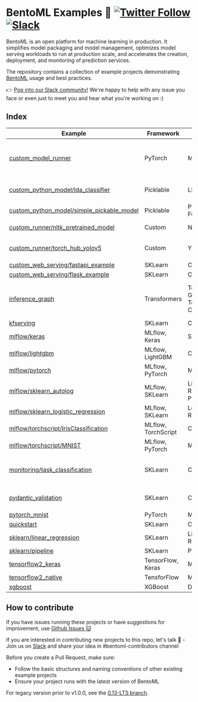 # BentoML Examples 🎨 [![Twitter Follow](https://img.shields.io/twitter/follow/bentomlai?style=social)](https://twitter.com/bentomlai) [![Slack](https://img.shields.io/badge/Slack-Join-4A154B?style=social)](https://l.linklyhq.com/l/ktO8)

BentoML is an open platform for machine learning in production. It simplifies model packaging and model management, optimizes model serving workloads to run at production scale, and accelerates the creation, deployment, and monitoring of prediction services.

The repository contains a collection of example projects demonstrating [BentoML](https://github.com/bentoml/BentoML)
usage and best practices.

👉 [Pop into our Slack community!](https://join.slack.bentoml.org) We're happy to help with any issue you face or even just to meet you and hear what you're working on :)

## Index

| Example | Framework | Model | Functionality |
| ------- | --------- | ----- | ------------- |
| [custom_model_runner](https://github.com/bentoml/BentoML/tree/main/examples/custom_model_runner) | PyTorch | MNIST | Custom Model Runner, Prometheus, gRPC |
| [custom_python_model/lda_classifier](https://github.com/bentoml/BentoML/tree/main/examples/custom_python_model/lda_classifier) | Picklable | LDA | Custom Python Model |
| [custom_python_model/simple_pickable_model](https://github.com/bentoml/BentoML/tree/main/examples/custom_python_model/simple_pickable_model) | Picklable | Python Function | |
| [custom_runner/nltk_pretrained_model](https://github.com/bentoml/BentoML/tree/main/examples/custom_runner/nltk_pretrained_model) | Custom | NLTK | Custom Runner |
| [custom_runner/torch_hub_yolov5](https://github.com/bentoml/BentoML/tree/main/examples/custom_runner/torch_hub_yolov5) | Custom | YOLOv5 | Custom Runner, Torch Hub |
| [custom_web_serving/fastapi_example](https://github.com/bentoml/BentoML/tree/main/examples/custom_web_serving/fastapi_example) | SKLearn | Classification | FastAPI |
| [custom_web_serving/flask_example](https://github.com/bentoml/BentoML/tree/main/examples/custom_web_serving/flask_example) | SKLearn | Classification | Flask |
| [inference_graph](https://github.com/bentoml/BentoML/tree/main/examples/inference_graph) | Transformers | Text Generation, Text Classification | Hugging Face Model Hub, Inference Graph |
| [kfserving](https://github.com/bentoml/BentoML/tree/main/examples/kfserving) | SKLearn | Classification | KServe |
| [mlflow/keras](https://github.com/bentoml/BentoML/tree/main/examples/mlflow/keras) | MLflow, Keras | Sequential | |
| [mlflow/lightgbm](https://github.com/bentoml/BentoML/tree/main/examples/mlflow/lightgbm) | MLflow, LightGBM | Classification | |
| [mlflow/pytorch](https://github.com/bentoml/BentoML/tree/main/examples/mlflow/pytorch) | MLflow, PyTorch | MNIST | |
| [mlflow/sklearn_autolog](https://github.com/bentoml/BentoML/tree/main/examples/mlflow/sklearn_autolog) | MLflow, SKLearn | Linear Regression, Pipeline | MLflow Automatic Logging |
| [mlflow/sklearn_logistic_regression](https://github.com/bentoml/BentoML/tree/main/examples/mlflow/sklearn_logistic_regression) | MLflow, SKLearn | Logistic Regression | |
| [mlflow/torchscript/IrisClassification](https://github.com/bentoml/BentoML/tree/main/examples/mlflow/torchscript/IrisClassification) | MLflow, TorchScript | Classfication | MLflow Log Model |
| [mlflow/torchscript/MNIST](https://github.com/bentoml/BentoML/tree/main/examples/mlflow/torchscript/MNIST) | MLflow, PyTorch | MNIST | MLflow Log Model |
| [monitoring/task_classification](https://github.com/bentoml/BentoML/tree/main/examples/monitoring/task_classification) | SKLearn | Classfication | Model Monitoring, Classification Tasks |
| [pydantic_validation](https://github.com/bentoml/BentoML/tree/main/examples/pydantic_validation) | SKLearn | Classification | Pydantic Model, Validation |
| [pytorch_mnist](https://github.com/bentoml/BentoML/tree/main/examples/pytorch_mnist) | PyTorch | MNIST | |
| [quickstart](https://github.com/bentoml/BentoML/tree/main/examples/quickstart) | SKLearn | Classification | Notebook |
| [sklearn/linear_regression](https://github.com/bentoml/BentoML/tree/main/examples/sklearn/linear_regression) | SKLearn | Linear Regression | |
| [sklearn/pipeline](https://github.com/bentoml/BentoML/tree/main/examples/sklearn/pipeline) | SKLearn | Pipeline | |
| [tensorflow2_keras](https://github.com/bentoml/BentoML/tree/main/examples/tensorflow2_keras) | TensorFlow, Keras | MNIST | Notebook |
| [tensorflow2_native](https://github.com/bentoml/BentoML/tree/main/examples/tensorflow2_native) | TensforFlow | MNIST | Notebook |
| [xgboost](https://github.com/bentoml/BentoML/tree/main/examples/xgboost) | XGBoost | DMatrix | |




## How to contribute

If you have issues running these projects or have suggestions for improvement, use [Github Issues 🐱](https://github.com/bentoml/BentoML/issues/new)

If you are interested in contributing new projects to this repo, let's talk 🥰 - Join us on [Slack](https://join.slack.com/t/bentoml/shared_invite/enQtNjcyMTY3MjE4NTgzLTU3ZDc1MWM5MzQxMWQxMzJiNTc1MTJmMzYzMTYwMjQ0OGEwNDFmZDkzYWQxNzgxYWNhNjAxZjk4MzI4OGY1Yjg) and share your idea in #bentoml-contributors channel

Before you create a Pull Request, make sure:
* Follow the basic structures and naming conventions of other existing example projects
* Ensure your project runs with the latest version of BentoML

For legacy version prior to v1.0.0, see the [0.13-LTS branch](https://github.com/bentoml/gallery/tree/0.13-LTS).
